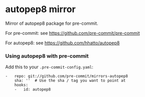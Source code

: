 autopep8 mirror
=============

Mirror of autopep8 package for pre-commit.

For pre-commit: see https://github.com/pre-commit/pre-commit

For autopep8: see https://github.com/hhatto/autopep8


### Using autopep8 with pre-commit

Add this to your `.pre-commit-config.yaml`:

    -   repo: git://github.com/pre-commit/mirrors-autopep8
        sha: ''  # Use the sha / tag you want to point at
        hooks:
        -   id: autopep8
